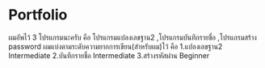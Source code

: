 # Portfolio
ผมอัพไว้ 3 โปรแกรมนะครับ คือ โปรแกรมแปลงเลขฐาน2 ,โปรแกรมบันทึกรายชื่อ ,โปรแกรมสร้าง password
ผมแบ่งตามระดับความยากการเขียน(สำหรับผม)ไว้ คือ
1.แปลงเลขฐาน2  Intermediate
2.บันทึกรายชื่อ   Intermediate
3.สร้างรหัสผ่าน   Beginner
